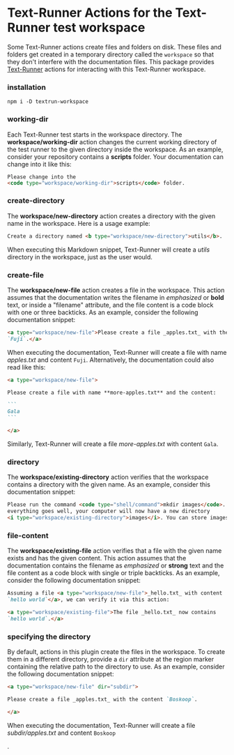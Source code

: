 # Text-Runner Actions for the Text-Runner test workspace

Some Text-Runner actions create files and folders on disk. These files and
folders get created in a temporary directory called the `workspace` so that they
don't interfere with the documentation files. This package provides
[Text-Runner](https://github.com/kevgo/text-runner) actions for interacting with
this Text-Runner workspace.

### installation

<a type="npm/install">

```
npm i -D textrun-workspace
```

</a>

### working-dir

Each Text-Runner test starts in the workspace directory. The
<b type="action/name-full">workspace/working-dir</b> action changes the current
working directory of the test runner to the given directory inside the
workspace. As an example, consider your repository contains a
<b type="workspace/new-directory">scripts</b> folder. Your documentation can
change into it like this:

<a type="extension/runnable-region">

```html
Please change into the
<code type="workspace/working-dir">scripts</code> folder.
```

</a>

### create-directory

The <b type="action/name-full">workspace/new-directory</b> action creates a
directory with the given name in the workspace. Here is a usage example:

<a type="extension/runnable-region">

```html
Create a directory named <b type="workspace/new-directory">utils</b>.
```

</a>

When executing this Markdown snippet, Text-Runner will create a
<i type="workspace/existing-directory">utils</i> directory in the workspace,
just as the user would.

### create-file

The <b type="action/name-full">workspace/new-file</b> action creates a file in
the workspace. This action assumes that the documentation writes the filename in
_emphasized_ or **bold** text, or inside a "filename" attribute, and the file
content is a code block with one or three backticks. As an example, consider the
following documentation snippet:

<a type="extension/runnable-region">

```markdown
<a type="workspace/new-file">Please create a file _apples.txt_ with the content
`Fuji`.</a>
```

</a>

When executing the documentation, Text-Runner will create a file with name
<a type="workspace/existing-file">_apples.txt_ and content `Fuji`</a>.
Alternatively, the documentation could also read like this:

<a type="extension/runnable-region">

````markdown
<a type="workspace/new-file">

Please create a file with name **more-apples.txt** and the content:

```
Gala
```

</a>
````

</a>

Similarly, Text-Runner will create a file
<a type="workspace/existing-file">_more-apples.txt_ with content `Gala`</a>.

### directory

The <b type="action/name-full">workspace/existing-directory</b> action verifies
that the workspace contains a directory with the given name. As an example,
consider this documentation snippet:

<a type="extension/runnable-region">

```html
Please run the command <code type="shell/command">mkdir images</code>. If
everything goes well, your computer will now have a new directory
<i type="workspace/existing-directory">images</i>. You can store images in it.
```

</a>

### file-content

The <b type="action/name-full">workspace/existing-file</b> action verifies that
a file with the given name exists and has the given content. This action assumes
that the documentation contains the filename as _emphasized_ or **strong** text
and the file content as a code block with single or triple backticks. As an
example, consider the following documentation snippet:

<a type="extension/runnable-region">

```markdown
Assuming a file <a type="workspace/new-file">_hello.txt_ with content
`hello world`</a>, we can verify it via this action:

<a type="workspace/existing-file">The file _hello.txt_ now contains
`hello world`.</a>
```

### specifying the directory

By default, actions in this plugin create the files in the workspace. To create
them in a different directory, provide a `dir` attribute at the region marker
containing the relative path to the directory to use. As an example, consider
the following documentation snippet:

<a type="extension/runnable-region">

```markdown
<a type="workspace/new-file" dir="subdir">

Please create a file _apples.txt_ with the content `Boskoop`.

</a>
```

</a>

<a type="workspace/existing-file">

When executing the documentation, Text-Runner will create a file
_subdir/apples.txt_ and content `Boskoop`

</a>.
